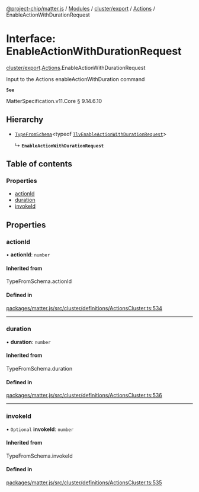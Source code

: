 [@project-chip/matter.js](../README.md) / [Modules](../modules.md) / [cluster/export](../modules/cluster_export.md) / [Actions](../modules/cluster_export.Actions.md) / EnableActionWithDurationRequest

# Interface: EnableActionWithDurationRequest

[cluster/export](../modules/cluster_export.md).[Actions](../modules/cluster_export.Actions.md).EnableActionWithDurationRequest

Input to the Actions enableActionWithDuration command

**`See`**

MatterSpecification.v11.Core § 9.14.6.10

## Hierarchy

- [`TypeFromSchema`](../modules/tlv_export.md#typefromschema)\<typeof [`TlvEnableActionWithDurationRequest`](../modules/cluster_export.Actions.md#tlvenableactionwithdurationrequest)\>

  ↳ **`EnableActionWithDurationRequest`**

## Table of contents

### Properties

- [actionId](cluster_export.Actions.EnableActionWithDurationRequest.md#actionid)
- [duration](cluster_export.Actions.EnableActionWithDurationRequest.md#duration)
- [invokeId](cluster_export.Actions.EnableActionWithDurationRequest.md#invokeid)

## Properties

### actionId

• **actionId**: `number`

#### Inherited from

TypeFromSchema.actionId

#### Defined in

[packages/matter.js/src/cluster/definitions/ActionsCluster.ts:534](https://github.com/project-chip/matter.js/blob/c0d55745d5279e16fdfaa7d2c564daa31e19c627/packages/matter.js/src/cluster/definitions/ActionsCluster.ts#L534)

___

### duration

• **duration**: `number`

#### Inherited from

TypeFromSchema.duration

#### Defined in

[packages/matter.js/src/cluster/definitions/ActionsCluster.ts:536](https://github.com/project-chip/matter.js/blob/c0d55745d5279e16fdfaa7d2c564daa31e19c627/packages/matter.js/src/cluster/definitions/ActionsCluster.ts#L536)

___

### invokeId

• `Optional` **invokeId**: `number`

#### Inherited from

TypeFromSchema.invokeId

#### Defined in

[packages/matter.js/src/cluster/definitions/ActionsCluster.ts:535](https://github.com/project-chip/matter.js/blob/c0d55745d5279e16fdfaa7d2c564daa31e19c627/packages/matter.js/src/cluster/definitions/ActionsCluster.ts#L535)
